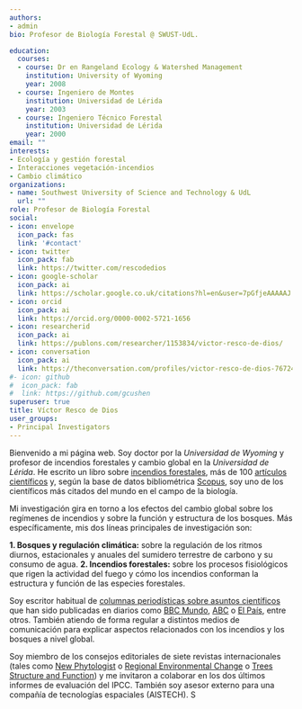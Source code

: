 ```yaml
---
authors:
- admin
bio: Profesor de Biología Forestal @ SWUST-UdL. 

education:
  courses:
  - course: Dr en Rangeland Ecology & Watershed Management
    institution: University of Wyoming
    year: 2008
  - course: Ingeniero de Montes
    institution: Universidad de Lérida
    year: 2003
  - course: Ingeniero Técnico Forestal
    institution: Universidad de Lérida
    year: 2000
email: ""
interests:
- Ecología y gestión forestal
- Interacciones vegetación-incendios
- Cambio climático
organizations:
- name: Southwest University of Science and Technology & UdL
  url: ""
role: Profesor de Biología Forestal
social:
- icon: envelope
  icon_pack: fas
  link: '#contact'
- icon: twitter
  icon_pack: fab
  link: https://twitter.com/rescodedios
- icon: google-scholar
  icon_pack: ai
  link: https://scholar.google.co.uk/citations?hl=en&user=7pGfjeAAAAAJ
- icon: orcid
  icon_pack: ai
  link: https://orcid.org/0000-0002-5721-1656
- icon: researcherid
  icon_pack: ai
  link: https://publons.com/researcher/1153834/victor-resco-de-dios/
- icon: conversation
  icon_pack: ai
  link: https://theconversation.com/profiles/victor-resco-de-dios-767249/articles
#- icon: github
#  icon_pack: fab
#  link: https://github.com/gcushen
superuser: true
title: Víctor Resco de Dios
user_groups:
- Principal Investigators
---
```


Bienvenido a mi página web. Soy doctor por la _Universidad de Wyoming_ y profesor de incendios forestales y cambio global en la _Universidad de Lérida_. 
He escrito un libro sobre [incendios forestales](https://link.springer.com/book/10.1007/978-3-030-41192-3),
 más de 100 [artículos científicos](https://www.rescodedios.com/es/publication/) y, según la base de datos 
 bibliométrica [Scopus](https://elsevier.digitalcommonsdata.com/datasets/btchxktzyw/3), soy uno de
 los científicos más citados del mundo en el campo de la biología. 

Mi investigación gira en torno a los efectos del cambio global sobre los regímenes de incendios y sobre la función y estructura de los bosques. 
Más específicamente, mis dos líneas principales de investigación son:

**1.	Bosques y regulación climática:** sobre la regulación de los ritmos diurnos, estacionales y anuales del sumidero terrestre de carbono y su consumo de agua.
**2.	Incendios forestales:** sobre los procesos fisiológicos que rigen la actividad del fuego y cómo los incendios conforman la estructura y función de las especies forestales.

Soy escritor habitual de [columnas periodísticas sobre asuntos científicos](https://www.rescodedios.com/es/prensa/) 
que han sido publicadas en diarios como [BBC Mundo](https://www.bbc.com/mundo/noticias-america-latina-54249424), 
[ABC](https://www.abc.es/ciencia/abci-pueden-arboles-transgenicos-parar-desierto-sahara-202106041022_noticia.html) o 
[El País](https://elpais.com/politica/2019/07/02/actualidad/1562064160_944305.html), entre otros. 
También atiendo de forma regular a distintos medios de comunicación para explicar aspectos relacionados con 
los incendios y los bosques a nivel global.

Soy miembro de los consejos editoriales de siete revistas internacionales (tales como [New Phytologist](https://nph.onlinelibrary.wiley.com/journal/14698137)
o [Regional Environmental Change](https://www.springer.com/journal/10113) o [Trees Structure and Function](https://www.springer.com/journal/468)) 
 y me invitaron a colaborar en los dos últimos informes de evaluación del IPCC. También soy asesor externo para una compañía de tecnologías espaciales 
(AISTECH). S

